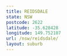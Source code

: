 ```yaml
---
title: REIDSDALE
state: NSW
postcode: 2622
latitude: -35.628428
longitude: 149.752107
url: /nsw/reidsdale/
layout: suburb
---
```

